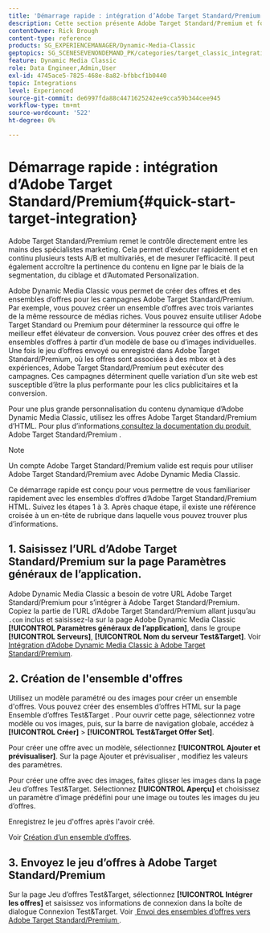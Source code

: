 ```yaml
---
title: 'Démarrage rapide : intégration d’Adobe Target Standard/Premium'
description: Cette section présente Adobe Target Standard/Premium et fournit un tutoriel de démarrage rapide pour vous aider à maîtriser rapidement les techniques d’intégration d’Adobe Target Standard/Premium dans Adobe Dynamic Media Classic.
contentOwner: Rick Brough
content-type: reference
products: SG_EXPERIENCEMANAGER/Dynamic-Media-Classic
geptopics: SG_SCENESEVENONDEMAND_PK/categories/target_classic_integration
feature: Dynamic Media Classic
role: Data Engineer,Admin,User
exl-id: 4745ace5-7825-468e-8a82-bfbbcf1b0440
topic: Integrations
level: Experienced
source-git-commit: de6997fda88c4471625242ee9cca59b344cee945
workflow-type: tm+mt
source-wordcount: '522'
ht-degree: 0%

---
```


# Démarrage rapide : intégration d’Adobe Target Standard/Premium{#quick-start-target-integration}

Adobe Target Standard/Premium remet le contrôle directement entre les mains des spécialistes marketing. Cela permet d’exécuter rapidement et en continu plusieurs tests A/B et multivariés, et de mesurer l’efficacité. Il peut également accroître la pertinence du contenu en ligne par le biais de la segmentation, du ciblage et d’Automated Personalization.

Adobe Dynamic Media Classic vous permet de créer des offres et des ensembles d’offres pour les campagnes Adobe Target Standard/Premium. Par exemple, vous pouvez créer un ensemble d’offres avec trois variantes de la même ressource de médias riches. Vous pouvez ensuite utiliser Adobe Target Standard ou Premium pour déterminer la ressource qui offre le meilleur effet élévateur de conversion. Vous pouvez créer des offres et des ensembles d’offres à partir d’un modèle de base ou d’images individuelles. Une fois le jeu d’offres envoyé ou enregistré dans Adobe Target Standard/Premium, où les offres sont associées à des mbox et à des expériences, Adobe Target Standard/Premium peut exécuter des campagnes. Ces campagnes déterminent quelle variation d’un site web est susceptible d’être la plus performante pour les clics publicitaires et la conversion.

Pour une plus grande personnalisation du contenu dynamique d’Adobe Dynamic Media Classic, utilisez les offres Adobe Target Standard/Premium d’HTML. Pour plus d’informations[&#x200B; consultez la documentation du produit &#x200B;](https://experienceleague.adobe.com/fr/docs/target)Adobe Target Standard/Premium .

>[!NOTE]
>
>Un compte Adobe Target Standard/Premium valide est requis pour utiliser Adobe Target Standard/Premium avec Adobe Dynamic Media Classic.

Ce démarrage rapide est conçu pour vous permettre de vous familiariser rapidement avec les ensembles d’offres d’Adobe Target Standard/Premium HTML. Suivez les étapes 1 à 3. Après chaque étape, il existe une référence croisée à un en-tête de rubrique dans laquelle vous pouvez trouver plus d’informations.

## &#x200B;1. Saisissez l’URL d’Adobe Target Standard/Premium sur la page Paramètres généraux de l’application.

Adobe Dynamic Media Classic a besoin de votre URL Adobe Target Standard/Premium pour s’intégrer à Adobe Target Standard/Premium. Copiez la partie de l’URL d’Adobe Target Standard/Premium allant jusqu’au `.com` inclus et saisissez-la sur la page Adobe Dynamic Media Classic **[!UICONTROL Paramètres généraux de l’application]**, dans le groupe **[!UICONTROL Serveurs]**, **[!UICONTROL Nom du serveur Test&amp;Target]**. Voir [Intégration d’Adobe Dynamic Media Classic à Adobe Target Standard/Premium](integrating-dmc-with-target.md#integrating-dmc-with-target).

## &#x200B;2. Création de l&#39;ensemble d&#39;offres

Utilisez un modèle paramétré ou des images pour créer un ensemble d&#39;offres. Vous pouvez créer des ensembles d’offres HTML sur la page Ensemble d’offres Test&amp;Target . Pour ouvrir cette page, sélectionnez votre modèle ou vos images, puis, sur la barre de navigation globale, accédez à **[!UICONTROL Créer]** > **[!UICONTROL Test&amp;Target Offer Set]**.

Pour créer une offre avec un modèle, sélectionnez **[!UICONTROL Ajouter et prévisualiser]**. Sur la page Ajouter et prévisualiser , modifiez les valeurs des paramètres.

Pour créer une offre avec des images, faites glisser les images dans la page Jeu d’offres Test&amp;Target. Sélectionnez **[!UICONTROL Aperçu]** et choisissez un paramètre d’image prédéfini pour une image ou toutes les images du jeu d’offres.

Enregistrez le jeu d&#39;offres après l&#39;avoir créé.

Voir [Création d’un ensemble d’offres](creating-offer-set.md#creating_an_offer_set).

## &#x200B;3. Envoyez le jeu d’offres à Adobe Target Standard/Premium

Sur la page Jeu d’offres Test&amp;Target, sélectionnez **[!UICONTROL Intégrer les offres]** et saisissez vos informations de connexion dans la boîte de dialogue Connexion Test&amp;Target. Voir [&#x200B; Envoi des ensembles d’offres vers Adobe Target Standard/Premium &#x200B;](pushing-offer-sets-target.md#pushing_offer_sets_to_target).
